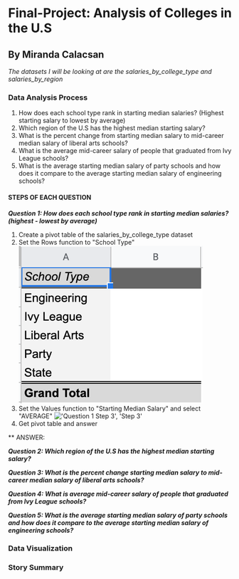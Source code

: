 # Final-Project: Analysis of Colleges in the U.S
## By Miranda Calacsan

*The datasets I will be looking at are the salaries_by_college_type and salaries_by_region* 

### Data Analysis Process
1. How does each school type rank in starting median salaries? (Highest starting salary to lowest by average)
2. Which region of the U.S has the highest median starting salary?
3. What is the percent change from starting median salary to mid-career median salary of liberal arts schools?
4. What is the average mid-career salary of people that graduated from Ivy League schools? 
5. What is the average starting median salary of party schools and how does it compare to the average starting median salary of engineering schools?

#### STEPS OF EACH QUESTION
_**Question 1: How does each school type rank in starting median salaries? (highest - lowest by average)**_ <br>
1. Create a pivot table of the salaries_by_college_type dataset
2. Set the Rows function to "School Type" <br>
!['Question 1 Step 2', 'Step 2'](/Q1_step2.png)
3. Set the Values function to "Starting Median Salary" and select "AVERAGE"
!['Question 1 Step 3', 'Step 3'](/Q1_step3_png)
4. Get pivot table and answer

** ANSWER: 

_**Question 2: Which region of the U.S has the highest median starting salary?**_

_**Question 3: What is the percent change starting median salary to mid-career median salary of liberal arts schools?**_

_**Question 4: What is average mid-career salary of people that graduated from Ivy League schools?**_

_**Question 5: What is the average starting median salary of party schools and how does it compare to the average starting median salary of engineering schools?**_



### Data Visualization

### Story Summary
